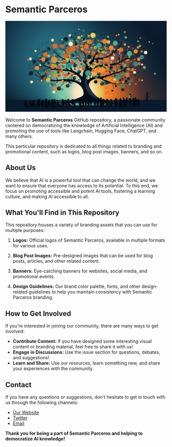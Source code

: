 # Semantic Parceros

![Semantic Parceros Banner](Banners/arpagon__Surrounding_the_tree_are_silhouettes_of_people_tree_ro_26949ad4-b93b-4bfb-b9b0-e063334d0f81.png)

Welcome to **Semantic Parceros** GitHub repository, a passionate community centered on democratizing the knowledge of Artificial Intelligence (AI) and promoting the use of tools like Langchain, Hugging Face, ChatGPT, and many others.

This particular repository is dedicated to all things related to branding and promotional content, such as logos, blog post images, banners, and so on.

## About Us

We believe that AI is a powerful tool that can change the world, and we want to ensure that everyone has access to its potential. To this end, we focus on promoting accessible and potent AI tools, fostering a learning culture, and making AI accessible to all.

## What You'll Find in This Repository

This repository houses a variety of branding assets that you can use for multiple purposes:

1. **Logos:** Official logos of Semantic Parceros, available in multiple formats for various uses.

2. **Blog Post Images:** Pre-designed images that can be used for blog posts, articles, and other related content.

3. **Banners:** Eye-catching banners for websites, social media, and promotional events.

4. **Design Guidelines:** Our brand color palette, fonts, and other design-related guidelines to help you maintain consistency with Semantic Parceros branding.

## How to Get Involved

If you're interested in joining our community, there are many ways to get involved:

- **Contribute Content:** If you have designed some interesting visual content or branding material, feel free to share it with us!
- **Engage in Discussions:** Use the issue section for questions, debates, and suggestions!
- **Learn and Share:** Use our resources, learn something new, and share your experiences with the community.

## Contact

If you have any questions or suggestions, don't hesitate to get in touch with us through the following channels:

- [Our Website](#)
- [Twitter](#)
- [Email](#)

**Thank you for being a part of Semantic Parceros and helping to democratize AI knowledge!**
